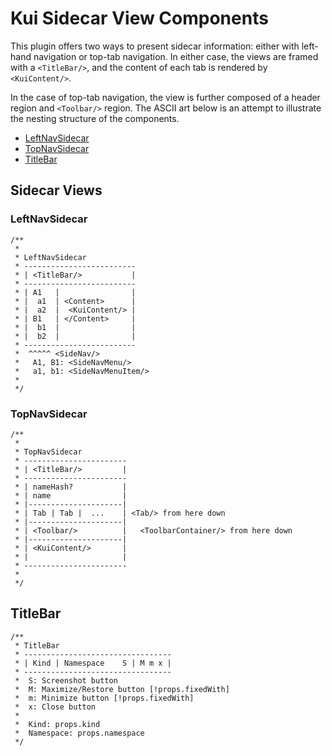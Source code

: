 # Kui Sidecar View Components

This plugin offers two ways to present sidecar information: either
with left-hand navigation or top-tab navigation. In either case, the
views are framed with a `<TitleBar/>`, and the content of each tab is
rendered by `<KuiContent/>`.

In the case of top-tab navigation, the view is further composed of a
header region and `<Toolbar/>` region. The ASCII art below is an
attempt to illustrate the nesting structure of the components.

- [LeftNavSidecar](#LeftNavSidecar)
- [TopNavSidecar](#TopNavSidecar)
- [TitleBar](#TitleBar)

## Sidecar Views

### LeftNavSidecar

```
/**
 *
 * LeftNavSidecar
 * -------------------------
 * | <TitleBar/>           |
 * -------------------------
 * | A1   |                |
 * |  a1  | <Content>      |
 * |  a2  |  <KuiContent/> |
 * | B1   | </Content>     |
 * |  b1  |                |
 * |  b2  |                |
 * -------------------------
 *  ^^^^^ <SideNav/>
 *   A1, B1: <SideNavMenu/>
 *   a1, b1: <SideNavMenuItem/>
 *
 */
```

### TopNavSidecar

```
/**
 *
 * TopNavSidecar
 * -----------------------
 * | <TitleBar/>         |
 * -----------------------
 * | nameHash?           |
 * | name                |
 * |---------------------|
 * | Tab | Tab |  ...    | <Tab/> from here down
 * |---------------------|
 * | <Toolbar/>          |   <ToolbarContainer/> from here down
 * |---------------------|
 * | <KuiContent/>       |
 * |                     |
 * -----------------------
 *
 */
```

## TitleBar

```
/**
 * TitleBar
 * ---------------------------------
 * | Kind | Namespace    S | M m x |
 * ---------------------------------
 *  S: Screenshot button
 *  M: Maximize/Restore button [!props.fixedWith]
 *  m: Minimize button [!props.fixedWith]
 *  x: Close button
 *
 *  Kind: props.kind
 *  Namespace: props.namespace
 */
```
